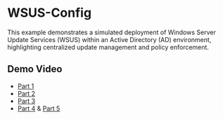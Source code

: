 # WSUS-Config
This example demonstrates a simulated deployment of Windows Server Update Services (WSUS) within an Active Directory (AD) environment, highlighting centralized update management and policy enforcement.
## Demo Video
- [Part 1](https://www.loom.com/share/1d9902ebb6504ea593f6a1adc95a6b40?sid=7cb1cb27-8cd3-41a7-8b64-2bf85fc5e2b9)
- [Part 2](https://www.loom.com/share/4b77260438f04a9fa03273755d15b367?sid=1eaa27d8-49cd-4ded-ad26-db98fc7cb907)
- [Part 3](https://www.loom.com/share/67953f9d31b14337b86bb3642b842fd0?sid=139c2437-9277-4b49-aa5e-ce0243589c4f)
- [Part 4](https://www.loom.com/share/e1dcb182e1544fc78b8fa162dd687201?sid=48311d62-ce9d-440c-9616-eb5adec2d751) & [Part 5](https://www.loom.com/share/3fec99466a634cd5889fae2d9178358a?sid=9753dd49-e651-44e6-b038-d47074503254)

